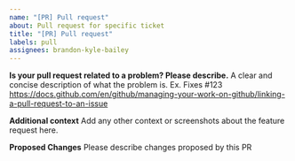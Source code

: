```yaml
---
name: "[PR] Pull request"
about: Pull request for specific ticket
title: "[PR] Pull request"
labels: pull
assignees: brandon-kyle-bailey
---
```

**Is your pull request related to a problem? Please describe.**
A clear and concise description of what the problem is. Ex. Fixes #123
https://docs.github.com/en/github/managing-your-work-on-github/linking-a-pull-request-to-an-issue

**Additional context**
Add any other context or screenshots about the feature request here.

**Proposed Changes**
Please describe changes proposed by this PR